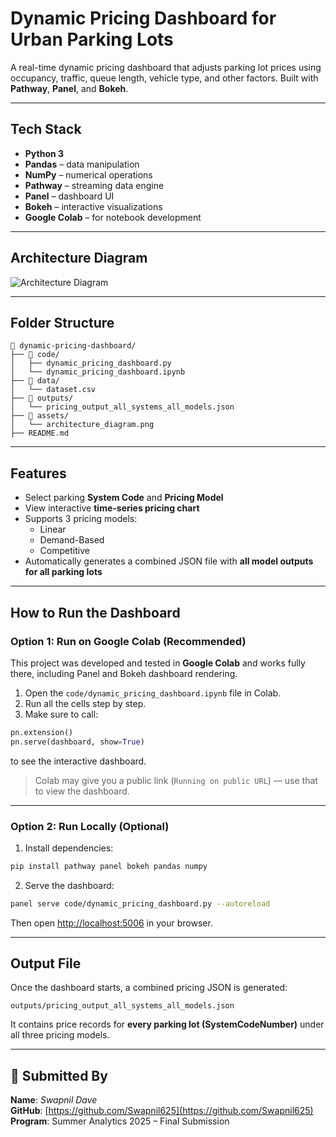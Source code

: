 # Dynamic Pricing Dashboard for Urban Parking Lots

A real-time dynamic pricing dashboard that adjusts parking lot prices using occupancy, traffic, queue length, vehicle type, and other factors. Built with **Pathway**, **Panel**, and **Bokeh**.

---

## Tech Stack

- **Python 3**
- **Pandas** – data manipulation
- **NumPy** – numerical operations
- **Pathway** – streaming data engine
- **Panel** – dashboard UI
- **Bokeh** – interactive visualizations
- **Google Colab** – for notebook development

---

##  Architecture Diagram

![Architecture Diagram](assets/architecture_diagram.png)

---

##  Folder Structure

```
📁 dynamic-pricing-dashboard/
├── 📁 code/
│   ├── dynamic_pricing_dashboard.py
│   └── dynamic_pricing_dashboard.ipynb
├── 📁 data/
│   └── dataset.csv
├── 📁 outputs/
│   └── pricing_output_all_systems_all_models.json
├── 📁 assets/
│   └── architecture_diagram.png
├── README.md

```

---

##  Features

- Select parking **System Code** and **Pricing Model**
- View interactive **time-series pricing chart**
- Supports 3 pricing models:
  - Linear
  - Demand-Based
  - Competitive
- Automatically generates a combined JSON file with **all model outputs for all parking lots**

---

## How to Run the Dashboard

###  Option 1: Run on Google Colab (Recommended)

This project was developed and tested in **Google Colab** and works fully there, including Panel and Bokeh dashboard rendering.

1. Open the `code/dynamic_pricing_dashboard.ipynb` file in Colab.
2. Run all the cells step by step.
3. Make sure to call:
```python
pn.extension()
pn.serve(dashboard, show=True)
```
to see the interactive dashboard.

>  Colab may give you a public link (`Running on public URL`) — use that to view the dashboard.

---

###  Option 2: Run Locally (Optional)

1. Install dependencies:
```bash
pip install pathway panel bokeh pandas numpy
```

2. Serve the dashboard:
```bash
panel serve code/dynamic_pricing_dashboard.py --autoreload
```

Then open [http://localhost:5006](http://localhost:5006) in your browser.

---

## Output File

Once the dashboard starts, a combined pricing JSON is generated:

```
outputs/pricing_output_all_systems_all_models.json
```

It contains price records for **every parking lot (SystemCodeNumber)** under all three pricing models.

---



## 👤 Submitted By

**Name**: *Swapnil Dave*  
**GitHub**: [https://github.com/Swapnil625](https://github.com/Swapnil625)  
**Program**: Summer Analytics 2025 – Final Submission






